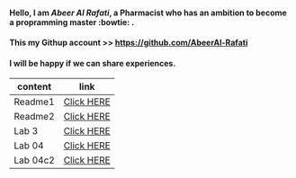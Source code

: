 

#### Hello, I am *Abeer Al Rafati*, a Pharmacist who has an ambition to become a propramming master :bowtie: .


#### This my Githup account >> https://github.com/AbeerAl-Rafati


#### I will be happy if we can share experiences.


| content      | link                                                                |
| -----------  | --------------------------------------------------------------------|
| Readme1      |[Click HERE]( https://abeeral-rafati.github.io/Read_Note/Readme1)    |
| Readme2      |[Click HERE](https://abeeral-rafati.github.io/Read_Note/Readme2)     |
| Lab 3        |[Click HERE](https://abeeral-rafati.github.io/Read_Note/Readme_lab3) |
| Lab 04       |[Click HERE](https://abeeral-rafati.github.io/Read_Note/Read_04)     |
| Lab 04c2     |[Click HERE](https://abeeral-rafati.github.io/Read_Note/Read_04c2)   |

